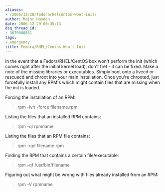 ```yaml
---
aliases:
- /2006/12/28/fedorarhelcentos-wont-init/
author: Major Hayden
date: 2006-12-29 00:35:13
dsq_thread_id:
- 3679080831
tags:
- emergency
title: Fedora/RHEL/Centos Won’t Init
---
```


In the event that a Fedora/RHEL/CentOS box won't perform the init (which comes right after the initial kernel load), don't fret - it can be fixed. Make a note of the missing libraries or executables. Simply boot onto a livecd or rescuecd and chroot into your main installation. Once you're chrooted, just forcefully install any RPM's which might contain files that are missing when the init is loaded.

Forcing the installation of an RPM:

> rpm -ivh -force filename.rpm</blockquote >
>
> Listing the files that an installed RPM contains:
>
> > rpm -ql rpmname
>
> Listing the files that an RPM file contains:
>
> > rpm -qpl filename.rpm
>
> Finding the RPM that contains a certain file/executable:
>
> > rpm -qf /usr/bin/filename
>
> Figuring out what might be wrong with files already installed from an RPM:
>
> > rpm -V rpmname